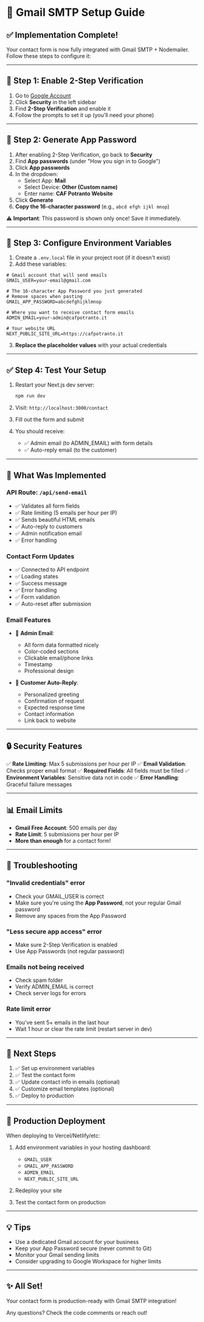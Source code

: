 # 📧 Gmail SMTP Setup Guide

## ✅ Implementation Complete!

Your contact form is now fully integrated with Gmail SMTP + Nodemailer. Follow these steps to configure it:

---

## 🔧 Step 1: Enable 2-Step Verification

1. Go to [Google Account](https://myaccount.google.com/)
2. Click **Security** in the left sidebar
3. Find **2-Step Verification** and enable it
4. Follow the prompts to set it up (you'll need your phone)

---

## 🔑 Step 2: Generate App Password

1. After enabling 2-Step Verification, go back to **Security**
2. Find **App passwords** (under "How you sign in to Google")
3. Click **App passwords**
4. In the dropdown:
   - Select App: **Mail**
   - Select Device: **Other (Custom name)**
   - Enter name: **CAF Potranto Website**
5. Click **Generate**
6. **Copy the 16-character password** (e.g., `abcd efgh ijkl mnop`)

⚠️ **Important**: This password is shown only once! Save it immediately.

---

## 📝 Step 3: Configure Environment Variables

1. Create a `.env.local` file in your project root (if it doesn't exist)
2. Add these variables:

```env
# Gmail account that will send emails
GMAIL_USER=your-email@gmail.com

# The 16-character App Password you just generated
# Remove spaces when pasting
GMAIL_APP_PASSWORD=abcdefghijklmnop

# Where you want to receive contact form emails
ADMIN_EMAIL=your-admin@cafpotranto.it

# Your website URL
NEXT_PUBLIC_SITE_URL=https://cafpotranto.it
```

3. **Replace the placeholder values** with your actual credentials

---

## ✅ Step 4: Test Your Setup

1. Restart your Next.js dev server:

   ```bash
   npm run dev
   ```

2. Visit: `http://localhost:3000/contact`

3. Fill out the form and submit

4. You should receive:
   - ✅ Admin email (to ADMIN_EMAIL) with form details
   - ✅ Auto-reply email (to the customer)

---

## 🎨 What Was Implemented

### API Route: `/api/send-email`

- ✅ Validates all form fields
- ✅ Rate limiting (5 emails per hour per IP)
- ✅ Sends beautiful HTML emails
- ✅ Auto-reply to customers
- ✅ Admin notification email
- ✅ Error handling

### Contact Form Updates

- ✅ Connected to API endpoint
- ✅ Loading states
- ✅ Success message
- ✅ Error handling
- ✅ Form validation
- ✅ Auto-reset after submission

### Email Features

- 📧 **Admin Email**:
  - All form data formatted nicely
  - Color-coded sections
  - Clickable email/phone links
  - Timestamp
  - Professional design

- 📧 **Customer Auto-Reply**:
  - Personalized greeting
  - Confirmation of request
  - Expected response time
  - Contact information
  - Link back to website

---

## 🔒 Security Features

✅ **Rate Limiting**: Max 5 submissions per hour per IP
✅ **Email Validation**: Checks proper email format
✅ **Required Fields**: All fields must be filled
✅ **Environment Variables**: Sensitive data not in code
✅ **Error Handling**: Graceful failure messages

---

## 📊 Email Limits

- **Gmail Free Account**: 500 emails per day
- **Rate Limit**: 5 submissions per hour per IP
- **More than enough** for a contact form!

---

## 🐛 Troubleshooting

### "Invalid credentials" error

- Check your GMAIL_USER is correct
- Make sure you're using the **App Password**, not your regular Gmail password
- Remove any spaces from the App Password

### "Less secure app access" error

- Make sure 2-Step Verification is enabled
- Use App Passwords (not regular password)

### Emails not being received

- Check spam folder
- Verify ADMIN_EMAIL is correct
- Check server logs for errors

### Rate limit error

- You've sent 5+ emails in the last hour
- Wait 1 hour or clear the rate limit (restart server in dev)

---

## 🎯 Next Steps

1. ✅ Set up environment variables
2. ✅ Test the contact form
3. ✅ Update contact info in emails (optional)
4. ✅ Customize email templates (optional)
5. ✅ Deploy to production

---

## 📝 Production Deployment

When deploying to Vercel/Netlify/etc:

1. Add environment variables in your hosting dashboard:
   - `GMAIL_USER`
   - `GMAIL_APP_PASSWORD`
   - `ADMIN_EMAIL`
   - `NEXT_PUBLIC_SITE_URL`

2. Redeploy your site

3. Test the contact form on production

---

## 💡 Tips

- Use a dedicated Gmail account for your business
- Keep your App Password secure (never commit to Git)
- Monitor your Gmail sending limits
- Consider upgrading to Google Workspace for higher limits

---

## ✨ All Set!

Your contact form is production-ready with Gmail SMTP integration!

Any questions? Check the code comments or reach out!
